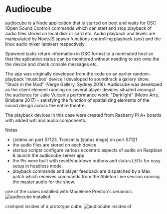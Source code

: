 # Audiocube

audiocube is a Node application that is started on boot and waits for OSC (Open Sound Control) commands which can start and stop playback of audio files stored on local disk or card etc. Audio playback and levels are manipulated by NodeJS spawn functions controlling playback (sox) and the linux audio mixer (amixer) respectively. 

Spawned tasks return information in OSC format to a nominated host so that the aplication status can be monitored without needing to ssh onto the the device and check console messages etc.

The app was originally developed from the code on an earlier random-playback 'musicbox' device I developed to soundtrack a gallery show: "Stuck in the Mud" (Verge Gallery, Sydney 2016). Audiocube was developed as the client element running on several player devices situated amongst the audience for Julie Vulcan's performance work: "Darklight" (Metro Arts, Brisbane 2017) - satisfying the function of spatializing elements of the sound design across the entire theatre.

The playback devices in this case were created from Rasberry Pi A+ boards with added wifi and audio components.

Notes
* Listens on port 57123, Transmits (status msgs) on port 57121
* the audio files are stored on each device
* startup scripts configure various eccentric aspects of audio on Raspbian & launch the audiocube server app
* the Pis were built with reset/shutdown buttons and status LEDs for easy setup in headless mode.
* playback commands and player feedback are dispatched by a Max patch which receives commands from the Ableton Live session running the master audio for the show.

one of the cubes installed with Madeleine Preston's ceramics:
![audiocube installed](http:/feltmakingworkshop.net/gh/images/audiocube-installed.png)

cramped insides of a prototype cube:
![audiocube insides of](http:/feltmakingworkshop.net/gh/images/audiocube-interior.png)

